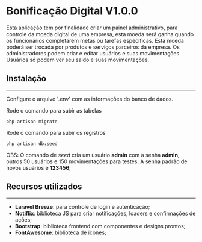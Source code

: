 # Bonificação Digital V1.0.0

Esta aplicação tem por finalidade criar um painel administrativo, para controle da moeda digital de uma empresa, esta moeda será ganha quando os funcionários completarem metas ou tarefas especificas. Está moeda poderá ser trocada por produtos e serviços parceiros da empresa. Os administradores podem criar e editar usuários e suas movimentações. Usuários só podem ver seu saldo e suas movimentações.
<br>




## Instalação
---

Configure o arquivo '.env' com as informações do banco de dados.

Rode o comando para subir as tabelas
```
php artisan migrate
```


Rode o comando para subir os registros
```
php artisan db:seed
```

OBS: O comando de *seed* cria um usuário **admin** com a senha **admin**, outros 50 usuários e 150 movimentações para testes. A senha padrão de novos usuários é **123456**;
<br>




## Recursos utilizados
---
* **Laravel Breeze**: para controle de login e autenticação;
* **Notiflix**: biblioteca JS para criar notificações, loaders e confirmações de ações;
* **Bootstrap**: biblioteca frontend com componentes e designs prontos;
* **FontAwesome**: biblioteca de icones;

